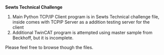 **Sewts Technical Challenge**

1) Main Python TCP/IP Client program is in Sewts Technical challenge file, inside comes with TCPIP Server as a addition testing server for the client
2) Additional TwinCAT program is attempted using master sample from Beckhoff, but it is incomplete.

Please feel free to browse though the files.

